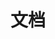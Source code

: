 <!--
 * @Author: liyuan
 * @Date: 2022-06-07 11:26:48
 * @LastEditors: Liyuan
 * @LastEditTime: 2022-06-07 11:27:30
 * @FilePath: \practice\firstWeek\liYuan\README.md
-->
# 文档